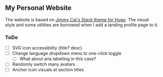 ## My Personal Website

The website is based on [Jimmy Cai's Stack theme for Hugo](https://github.com/CaiJimmy/hugo-theme-stack).
The visual style and some utilities are borrowed when I add a landing profile page to it.

### ToDo

- [ ] SVG icon accessibility (title? desc)
- [ ] Change language dropdown menu to one-click toggle 
  - [ ] What about aria labelling in this case?
- [ ] Randomly switch many avatars
- [ ] Anchor icon visuals at section titles
